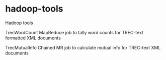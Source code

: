 hadoop-tools
============

Hadoop tools

TrecWordCount
	MapReduce job to tally word counts for TREC-text formatted XML documents
	
TrecMutualInfo
	Chained MR job to calculate mutual info for TREC-text XML documents